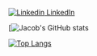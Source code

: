[![Linkedin](https://i.stack.imgur.com/gVE0j.png) LinkedIn](https://www.linkedin.com/)


[![Jacob's GitHub stats](https://github-readme-stats.vercel.app/api?username=JacobN17&theme=cobalt&show_icons=true&count_private=true)


[![Top Langs](https://github-readme-stats.vercel.app/api/top-langs/?username=JacobN17)](https://github.com/JacobN17/github-readme-stats)

